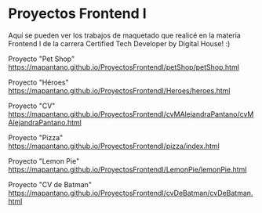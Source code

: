 # Proyectos Frontend I
Aquí se pueden ver los trabajos de maquetado que realicé en la materia Frontend I de la carrera Certified Tech Developer by Digital House! :)

Proyecto "Pet Shop"
https://mapantano.github.io/ProyectosFrontendI/petShop/petShop.html

Proyecto "Héroes"
https://mapantano.github.io/ProyectosFrontendI/Heroes/heroes.html

Proyecto "CV"
https://mapantano.github.io/ProyectosFrontendI/cvMAlejandraPantano/cvMAlejandraPantano.html

Proyecto "Pizza"
https://mapantano.github.io/ProyectosFrontendI/pizza/index.html

Proyecto "Lemon Pie"
https://mapantano.github.io/ProyectosFrontendI/LemonPie/lemonPie.html

Proyecto "CV de Batman"
https://mapantano.github.io/ProyectosFrontendI/cvDeBatman/cvDeBatman.html

